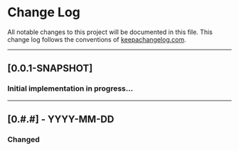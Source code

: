 # Change Log
All notable changes to this project will be documented in this file. This change log follows the conventions of [keepachangelog.com](http://keepachangelog.com/).

----

## [0.0.1-SNAPSHOT]
### Initial implementation in progress...

----

## [0.#.#] - YYYY-MM-DD
### Changed
